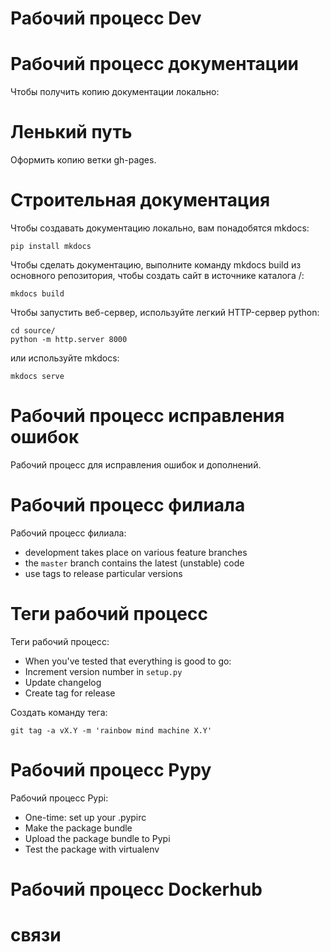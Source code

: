 # Рабочий процесс Dev

# Рабочий процесс документации

Чтобы получить копию документации локально:

# Ленький путь

Оформить копию ветки gh-pages.

# Строительная документация

Чтобы создавать документацию локально, вам понадобятся mkdocs:

    pip install mkdocs

Чтобы сделать документацию, выполните команду mkdocs build из основного
репозитория, чтобы создать сайт в источнике каталога /:

    mkdocs build

Чтобы запустить веб-сервер, используйте легкий HTTP-сервер python:

    cd source/
    python -m http.server 8000

или используйте mkdocs:

    mkdocs serve

# Рабочий процесс исправления ошибок

Рабочий процесс для исправления ошибок и дополнений.

# Рабочий процесс филиала

Рабочий процесс филиала:

  - development takes place on various feature branches
  - the `master` branch contains the latest (unstable) code
  - use tags to release particular versions

# Теги рабочий процесс

Теги рабочий процесс:

  - When you've tested that everything is good to go:
  - Increment version number in `setup.py`
  - Update changelog
  - Create tag for release

Создать команду тега:

    git tag -a vX.Y -m 'rainbow mind machine X.Y'

# Рабочий процесс Pypy

Рабочий процесс Pypi:

  - One-time: set up your .pypirc
  - Make the package bundle
  - Upload the package bundle to Pypi
  - Test the package with virtualenv

# Рабочий процесс Dockerhub

# связи
